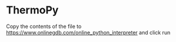 # ThermoPy

Copy the contents of the file to https://www.onlinegdb.com/online_python_interpreter and click run
